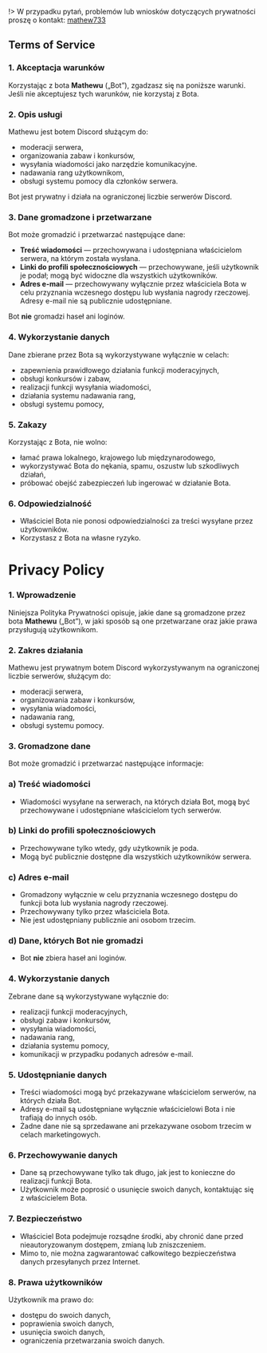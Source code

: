 !> W przypadku pytań, problemów lub wniosków dotyczących prywatności proszę o kontakt: [mathew733](https://discordapp.com/users/294911538848858112)
## Terms of Service

### 1. Akceptacja warunków <!-- {docsify-ignore} -->
Korzystając z bota **Mathewu** („Bot”), zgadzasz się na poniższe warunki.  
Jeśli nie akceptujesz tych warunków, nie korzystaj z Bota.

### 2. Opis usługi <!-- {docsify-ignore} -->
Mathewu jest botem Discord służącym do:
- moderacji serwera,
- organizowania zabaw i konkursów,
- wysyłania wiadomości jako narzędzie komunikacyjne.
- nadawania rang użytkownikom,
- obsługi systemu pomocy dla członków serwera.

Bot jest prywatny i działa na ograniczonej liczbie serwerów Discord.

### 3. Dane gromadzone i przetwarzane <!-- {docsify-ignore} -->
Bot może gromadzić i przetwarzać następujące dane:
- **Treść wiadomości** — przechowywana i udostępniana właścicielom serwera, na którym została wysłana.
- **Linki do profili społecznościowych** — przechowywane, jeśli użytkownik je podał; mogą być widoczne dla wszystkich użytkowników.
- **Adres e-mail** — przechowywany wyłącznie przez właściciela Bota w celu przyznania wczesnego dostępu lub wysłania nagrody rzeczowej.
  Adresy e-mail nie są publicznie udostępniane.

Bot **nie** gromadzi haseł ani loginów.

### 4. Wykorzystanie danych <!-- {docsify-ignore} -->
Dane zbierane przez Bota są wykorzystywane wyłącznie w celach:
- zapewnienia prawidłowego działania funkcji moderacyjnych,
- obsługi konkursów i zabaw,
- realizacji funkcji wysyłania wiadomości,
- działania systemu nadawania rang,
- obsługi systemu pomocy,

### 5. Zakazy <!-- {docsify-ignore} -->
Korzystając z Bota, nie wolno:
- łamać prawa lokalnego, krajowego lub międzynarodowego,
- wykorzystywać Bota do nękania, spamu, oszustw lub szkodliwych działań,
- próbować obejść zabezpieczeń lub ingerować w działanie Bota.

### 6. Odpowiedzialność <!-- {docsify-ignore} -->
- Właściciel Bota nie ponosi odpowiedzialności za treści wysyłane przez użytkowników.
- Korzystasz z Bota na własne ryzyko.


# Privacy Policy

### 1. Wprowadzenie <!-- {docsify-ignore} -->
Niniejsza Polityka Prywatności opisuje, jakie dane są gromadzone przez bota **Mathewu** („Bot”), w jaki sposób są one przetwarzane oraz jakie prawa przysługują użytkownikom.

### 2. Zakres działania <!-- {docsify-ignore} -->
Mathewu jest prywatnym botem Discord wykorzystywanym na ograniczonej liczbie serwerów, służącym do:
- moderacji serwera,
- organizowania zabaw i konkursów,
- wysyłania wiadomości,
- nadawania rang,
- obsługi systemu pomocy.

### 3. Gromadzone dane <!-- {docsify-ignore} -->
Bot może gromadzić i przetwarzać następujące informacje:

### a) Treść wiadomości <!-- {docsify-ignore} -->
- Wiadomości wysyłane na serwerach, na których działa Bot, mogą być przechowywane i udostępniane właścicielom tych serwerów.

### b) Linki do profili społecznościowych <!-- {docsify-ignore} -->
- Przechowywane tylko wtedy, gdy użytkownik je poda.
- Mogą być publicznie dostępne dla wszystkich użytkowników serwera.

### c) Adres e-mail <!-- {docsify-ignore} -->
- Gromadzony wyłącznie w celu przyznania wczesnego dostępu do funkcji bota lub wysłania nagrody rzeczowej.
- Przechowywany tylko przez właściciela Bota.
- Nie jest udostępniany publicznie ani osobom trzecim.

### d) Dane, których Bot nie gromadzi <!-- {docsify-ignore} -->
- Bot **nie** zbiera haseł ani loginów.

### 4. Wykorzystanie danych <!-- {docsify-ignore} -->
Zebrane dane są wykorzystywane wyłącznie do:
- realizacji funkcji moderacyjnych,
- obsługi zabaw i konkursów,
- wysyłania wiadomości,
- nadawania rang,
- działania systemu pomocy,
- komunikacji w przypadku podanych adresów e-mail.

### 5. Udostępnianie danych <!-- {docsify-ignore} -->
- Treści wiadomości mogą być przekazywane właścicielom serwerów, na których działa Bot.
- Adresy e-mail są udostępniane wyłącznie właścicielowi Bota i nie trafiają do innych osób.
- Żadne dane nie są sprzedawane ani przekazywane osobom trzecim w celach marketingowych.

### 6. Przechowywanie danych <!-- {docsify-ignore} -->
- Dane są przechowywane tylko tak długo, jak jest to konieczne do realizacji funkcji Bota.
- Użytkownik może poprosić o usunięcie swoich danych, kontaktując się z właścicielem Bota.

### 7. Bezpieczeństwo <!-- {docsify-ignore} -->
- Właściciel Bota podejmuje rozsądne środki, aby chronić dane przed nieautoryzowanym dostępem, zmianą lub zniszczeniem.
- Mimo to, nie można zagwarantować całkowitego bezpieczeństwa danych przesyłanych przez Internet.

### 8. Prawa użytkowników <!-- {docsify-ignore} -->
Użytkownik ma prawo do:
- dostępu do swoich danych,
- poprawienia swoich danych,
- usunięcia swoich danych,
- ograniczenia przetwarzania swoich danych.
